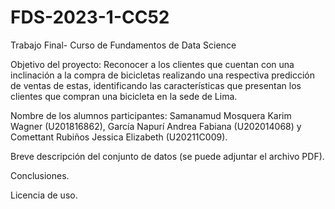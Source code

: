 # FDS-2023-1-CC52
Trabajo Final- Curso de Fundamentos de Data Science

Objetivo del proyecto: Reconocer a los clientes que cuentan con una inclinación a la compra de bicicletas realizando una respectiva predicción de ventas de estas, identificando las características que presentan los clientes que compran una bicicleta en la sede de Lima.


Nombre de los alumnos participantes:
Samanamud Mosquera Karim Wagner (U201816862), García Napurí Andrea Fabiana (U202014068) y
Comettant Rubiños Jessica Elizabeth (U20211C009).


Breve descripción del conjunto de datos (se puede adjuntar el archivo PDF).

Conclusiones.

Licencia de uso.
